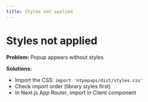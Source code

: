 ```yaml
---
title: Styles not applied
---
```


# Styles not applied

**Problem:** Popup appears without styles

**Solutions:**
- Import the CSS: `import 'ntpopups/dist/styles.css'`
- Check import order (library styles first)
- In Next.js App Router, import in Client component